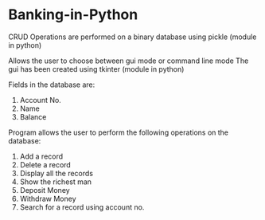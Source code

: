 # Banking-in-Python
CRUD Operations are performed on a binary database using pickle (module in python)

Allows the user to choose between gui mode or command line mode
The gui has been created using tkinter (module in python)

Fields in the database are:
1. Account No.
2. Name
3. Balance

Program allows the user to perform the following operations on the database:
1. Add a record
2. Delete a record
3. Display all the records
4. Show the richest man
5. Deposit Money
6. Withdraw Money
7. Search for a record using account no.
